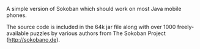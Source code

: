 A simple version of Sokoban which should work on most Java mobile phones.

The source code is included in the 64k jar file along with over 1000 freely-available puzzles by various authors from The Sokoban Project (http://sokobano.de).